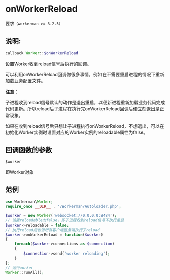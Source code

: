 # onWorkerReload
要求```（workerman >= 3.2.5）```
## 说明:
```php
callback Worker::$onWorkerReload
```

设置Worker收到reload信号后执行的回调。

可以利用onWorkerReload回调做很多事情，例如在不需要重启进程的情况下重新加载业务配置文件。

**注意**：

子进程收到reload信号默认的动作是退出重启，以便新进程重新加载业务代码完成代码更新。所以reload后子进程在执行完onWorkerReload回调后便立刻退出是正常现象。

如果在收到reload信号后只想让子进程执行onWorkerReload，不想退出，可以在初始化Worker实例时设置对应的Worker实例的reloadable属性为false。


## 回调函数的参数

``` $worker ```

即Worker对象



## 范例


```php
use Workerman\Worker;
require_once __DIR__ . '/Workerman/Autoloader.php';

$worker = new Worker('websocket://0.0.0.0:8484');
// 设置reloadable为false，即子进程收到reload信号不执行重启
$worker->reloadable = false;
// 执行reload后告诉所有客户端服务端执行了reload
$worker->onWorkerReload = function($worker)
{
    foreach($worker->connections as $connection)
    {
        $connection->send('worker reloading');
    }
};
// 运行worker
Worker::runAll();
```
